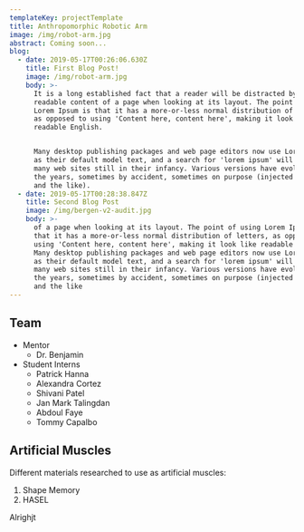 ```yaml
---
templateKey: projectTemplate
title: Anthropomorphic Robotic Arm
image: /img/robot-arm.jpg
abstract: Coming soon...
blog:
  - date: 2019-05-17T00:26:06.630Z
    title: First Blog Post!
    image: /img/robot-arm.jpg
    body: >-
      It is a long established fact that a reader will be distracted by the
      readable content of a page when looking at its layout. The point of using
      Lorem Ipsum is that it has a more-or-less normal distribution of letters,
      as opposed to using 'Content here, content here', making it look like
      readable English. 


      Many desktop publishing packages and web page editors now use Lorem Ipsum
      as their default model text, and a search for 'lorem ipsum' will uncover
      many web sites still in their infancy. Various versions have evolved over
      the years, sometimes by accident, sometimes on purpose (injected humour
      and the like).
  - date: 2019-05-17T00:28:38.847Z
    title: Second Blog Post
    image: /img/bergen-v2-audit.jpg
    body: >-
      of a page when looking at its layout. The point of using Lorem Ipsum is
      that it has a more-or-less normal distribution of letters, as opposed to
      using 'Content here, content here', making it look like readable English.
      Many desktop publishing packages and web page editors now use Lorem Ipsum
      as their default model text, and a search for 'lorem ipsum' will uncover
      many web sites still in their infancy. Various versions have evolved over
      the years, sometimes by accident, sometimes on purpose (injected humour
      and the like
---
```

## Team

* Mentor
  * Dr. Benjamin
* Student Interns
  * Patrick Hanna
  * Alexandra Cortez
  * Shivani Patel
  * Jan Mark Talingdan
  * Abdoul Faye
  * Tommy Capalbo

## Artificial Muscles

Different materials researched to use as artificial muscles:

1. Shape Memory
2. HASEL



Alrighjt
